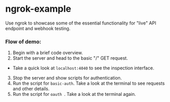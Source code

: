 # ngrok-example

Use ngrok to showcase some of the essential functionality for "live" API endpoint and webhook testing.

### Flow of demo:

1. Begin with a brief code overview.
2. Start the server and head to the basic "/" GET request.

- Take a quick look at `localhost:4040` to see the inspection interface.

3. Stop the server and show scripts for authentication.
4. Run the script for `basic-auth`. Take a look at the terminal to see requests and other details.
5. Run the script for `oauth `. Take a look at the terminal again.
